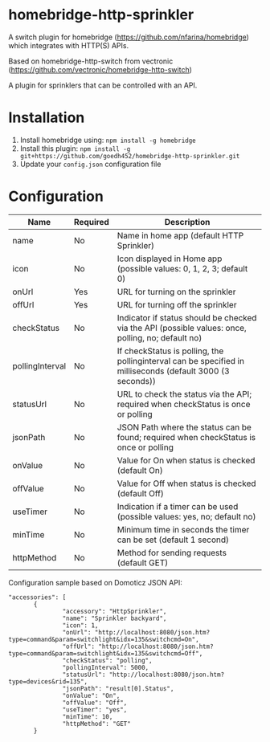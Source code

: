 # homebridge-http-sprinkler
A switch plugin for homebridge (https://github.com/nfarina/homebridge) which integrates with HTTP(S) APIs.

Based on homebridge-http-switch from vectronic (https://github.com/vectronic/homebridge-http-switch)

A plugin for sprinklers that can be controlled with an API.


# Installation

1. Install homebridge using: `npm install -g homebridge`
2. Install this plugin: `npm install -g git+https://github.com/goedh452/homebridge-http-sprinkler.git`
3. Update your `config.json` configuration file

# Configuration

Name             | Required    | Description
---------------- | ----------- | --------------------------------------------
name             | No          | Name in home app (default HTTP Sprinkler)
icon             | No          | Icon displayed in Home app (possible values: 0, 1, 2, 3; default 0)
onUrl            | Yes         | URL for turning on the sprinkler
offUrl           | Yes         | URL for turning off the sprinkler
checkStatus      | No          | Indicator if status should be checked via the API (possible values: once, polling, no; default no)
pollingInterval  | No          | If checkStatus is polling, the pollinginterval can be specified in milliseconds (default 3000 (3 seconds))
statusUrl        | No          | URL to check the status via the API; required when checkStatus is once or polling
jsonPath         | No          | JSON Path where the status can be found; required when checkStatus is once or polling
onValue          | No          | Value for On when status is checked (default On)
offValue         | No          | Value for Off when status is checked (default Off)
useTimer         | No          | Indication if a timer can be used (possible values: yes, no; default no)
minTime          | No          | Minimum time in seconds the timer can be set (default 1 second)
httpMethod       | No          | Method for sending requests (default GET)



Configuration sample based on Domoticz JSON API:

 ``` 
"accessories": [ 
        {
                "accessory": "HttpSprinkler",
                "name": "Sprinkler backyard",
                "icon": 1,
                "onUrl": "http://localhost:8080/json.htm?type=command&param=switchlight&idx=135&switchcmd=On",
                "offUrl": "http://localhost:8080/json.htm?type=command&param=switchlight&idx=135&switchcmd=Off",
                "checkStatus": "polling",
                "pollingInterval": 5000,
                "statusUrl": "http://localhost:8080/json.htm?type=devices&rid=135",
                "jsonPath": "result[0].Status",
                "onValue": "On",
                "offValue": "Off",
                "useTimer": "yes",
                "minTime": 10,
                "httpMethod": "GET"
        }
```    
